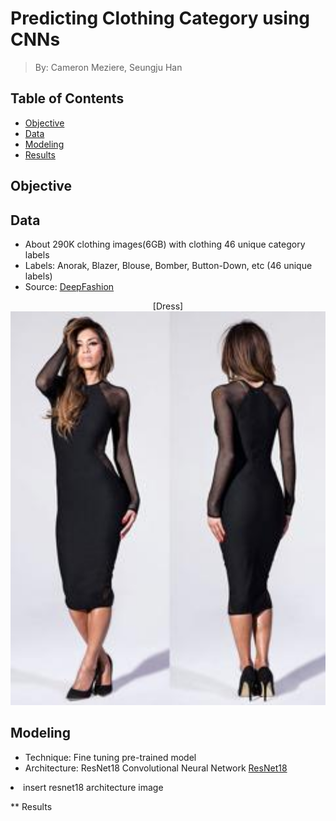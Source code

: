 # Predicting Clothing Category using CNNs
> By: Cameron Meziere, Seungju Han

## Table of Contents
- [Objective](#objective)
- [Data](#data)
- [Modeling](#modeling)
- [Results](#results)

## Objective


## Data
* About 290K clothing images(6GB) with clothing 46 unique category labels
* Labels: Anorak, Blazer, Blouse, Bomber, Button-Down, etc (46 unique labels)
* Source: [DeepFashion](http://mmlab.ie.cuhk.edu.hk/projects/DeepFashion/AttributePrediction.html)
<p align="center">
  [Dress]<img src="images/dress.jpg" width="1200"/>
</p>

## Modeling
* Technique: Fine tuning pre-trained model
* Architecture: ResNet18 Convolutional Neural Network
[ResNet18]()
<li> insert resnet18 architecture image</li>

** Results
